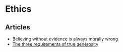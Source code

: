 # Ethics

## Articles

- [Believing without evidence is always morally wrong](https://aeon.co/ideas/believing-without-evidence-is-always-morally-wrong)
- [The three requirements of true generosity](https://qz.com/quartzy/1272502/the-three-requirements-of-true-generosity/)
